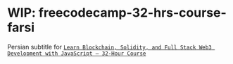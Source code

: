 # WIP: freecodecamp-32-hrs-course-farsi
Persian subtitle for [`Learn Blockchain, Solidity, and Full Stack Web3 Development with JavaScript – 32-Hour Course`](https://www.youtube.com/watch?v=gyMwXuJrbJQ)
